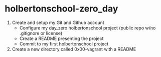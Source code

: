 # holbertonschool-zero_day
1. Create and setup my Git and Github account
	* Configure my day_zero holbertonschool project (public repo w/no .gitignore or license)
	* Create a README presenting the project
	* Commit to my first holbertonschool project
2. Create a new directory called 0x00-vagrant with a README

